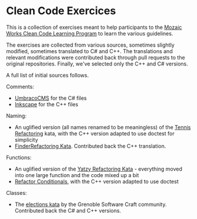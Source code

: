 # Clean Code Exercices

This is a collection of exercises meant to help participants to the [Mozaic Works Clean Code Learning Program](https://craftacademy.mozaicworks.com/courses/clean-code/) to learn the various guidelines. 

The exercises are collected from various sources, sometimes slightly modified, sometimes translated to C# and C++. The translations and relevant modifications were contributed back through pull requests to the original repositories. Finally, we've selected only the C++ and C# versions.

A full list of initial sources follows. 

Comments:

* [UmbracoCMS](https://github.com/MozaicWorks/Umbraco-CMS/) for the C# files
* [Inkscape](https://gitlab.com/inkscape/inkscape) for the C++ files

Naming:

* An uglified version (all names renamed to be meaningless) of the [Tennis Refactoring](https://github.com/emilybache/Tennis-Refactoring-Kata/) kata, with the C++ version adapted to use doctest for simplicity
* [FinderRefactoring Kata](https://github.com/codecop/Finder-Refactoring-Kata). Contributed back the C++ translation.

Functions:

* An uglified version of the [Yatzy Refactoring Kata](https://github.com/emilybache/Yatzy-Refactoring-Kata) - everything moved into one large function and the code mixed up a bit
* [Refactor Conditionals](https://github.com/emilybache/Refactor-Conditionals/), with the C++ version adapted to use doctest

Classes:

* The [elections kata](https://github.com/SoftwareCraftsmanshipGrenoble/elections) by the Grenoble Software Craft community. Contributed back the C# and C++ versions.
